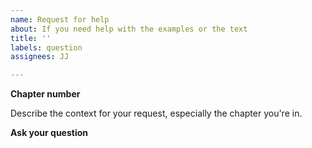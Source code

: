 ```yaml
---
name: Request for help
about: If you need help with the examples or the text
title: ''
labels: question
assignees: JJ

---
```


**Chapter number**

Describe the context for your request, especially the chapter you're in.


**Ask your question**
